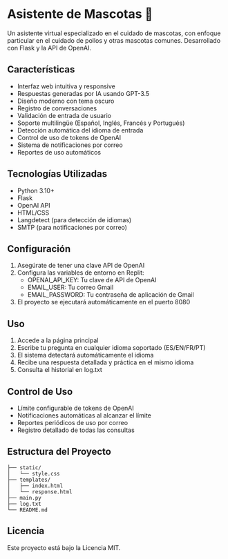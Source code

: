 
# Asistente de Mascotas 🐾

Un asistente virtual especializado en el cuidado de mascotas, con enfoque particular en el cuidado de pollos y otras mascotas comunes. Desarrollado con Flask y la API de OpenAI.

## Características

- Interfaz web intuitiva y responsive
- Respuestas generadas por IA usando GPT-3.5
- Diseño moderno con tema oscuro
- Registro de conversaciones
- Validación de entrada de usuario
- Soporte multilingüe (Español, Inglés, Francés y Portugués)
- Detección automática del idioma de entrada
- Control de uso de tokens de OpenAI
- Sistema de notificaciones por correo
- Reportes de uso automáticos

## Tecnologías Utilizadas

- Python 3.10+
- Flask
- OpenAI API
- HTML/CSS
- Langdetect (para detección de idiomas)
- SMTP (para notificaciones por correo)

## Configuración

1. Asegúrate de tener una clave API de OpenAI
2. Configura las variables de entorno en Replit:
   - OPENAI_API_KEY: Tu clave de API de OpenAI
   - EMAIL_USER: Tu correo Gmail
   - EMAIL_PASSWORD: Tu contraseña de aplicación de Gmail
3. El proyecto se ejecutará automáticamente en el puerto 8080

## Uso

1. Accede a la página principal
2. Escribe tu pregunta en cualquier idioma soportado (ES/EN/FR/PT)
3. El sistema detectará automáticamente el idioma
4. Recibe una respuesta detallada y práctica en el mismo idioma
5. Consulta el historial en log.txt

## Control de Uso

- Límite configurable de tokens de OpenAI
- Notificaciones automáticas al alcanzar el límite
- Reportes periódicos de uso por correo
- Registro detallado de todas las consultas

## Estructura del Proyecto

```
├── static/
│   └── style.css
├── templates/
│   ├── index.html
│   └── response.html
├── main.py
├── log.txt
└── README.md
```

## Licencia

Este proyecto está bajo la Licencia MIT.
